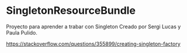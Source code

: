 # SingletonResourceBundle

Proyecto para aprender a trabar con Singleton
Creado por Sergi Lucas y Paula Pulido.

https://stackoverflow.com/questions/355899/creating-singleton-factory
